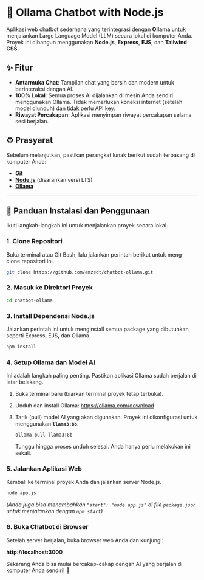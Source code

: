 # 🤖 Ollama Chatbot with Node.js

Aplikasi web chatbot sederhana yang terintegrasi dengan **Ollama** untuk menjalankan Large Language Model (LLM) secara lokal di komputer Anda. Proyek ini dibangun menggunakan **Node.js**, **Express**, **EJS**, dan **Tailwind CSS**.

## ✨ Fitur

  * **Antarmuka Chat**: Tampilan chat yang bersih dan modern untuk berinteraksi dengan AI.
  * **100% Lokal**: Semua proses AI dijalankan di mesin Anda sendiri menggunakan Ollama. Tidak memerlukan koneksi internet (setelah model diunduh) dan tidak perlu API key.
  * **Riwayat Percakapan**: Aplikasi menyimpan riwayat percakapan selama sesi berjalan.

## ⚙️ Prasyarat

Sebelum melanjutkan, pastikan perangkat lunak berikut sudah terpasang di komputer Anda:

  * [**Git**](https://git-scm.com/)
  * [**Node.js**](https://nodejs.org/en/) (disarankan versi LTS)
  * [**Ollama**](https://ollama.com/)

-----

## 🚀 Panduan Instalasi dan Penggunaan

Ikuti langkah-langkah ini untuk menjalankan proyek secara lokal.

### 1\. Clone Repositori

Buka terminal atau Git Bash, lalu jalankan perintah berikut untuk meng-clone repositori ini.

```bash
git clone https://github.com/emzedt/chatbot-ollama.git
```


### 2\. Masuk ke Direktori Proyek

```bash
cd chatbot-ollama
```

### 3\. Install Dependensi Node.js

Jalankan perintah ini untuk menginstall semua package yang dibutuhkan, seperti Express, EJS, dan Ollama.

```bash
npm install
```

### 4\. Setup Ollama dan Model AI

Ini adalah langkah paling penting. Pastikan aplikasi Ollama sudah berjalan di latar belakang.

1.  Buka terminal baru (biarkan terminal proyek tetap terbuka).
2.  Unduh dan install Ollama: https://ollama.com/download
3.  Tarik (pull) model AI yang akan digunakan. Proyek ini dikonfigurasi untuk menggunakan **`llama3:8b`**.

    ```bash
    ollama pull llama3:8b
    ```

    Tunggu hingga proses unduh selesai. Anda hanya perlu melakukan ini sekali.

### 5\. Jalankan Aplikasi Web

Kembali ke terminal proyek Anda dan jalankan server Node.js.

```bash
node app.js
```

*(Anda juga bisa menambahkan `"start": "node app.js"` di file `package.json` untuk menjalankan dengan `npm start`)*

### 6\. Buka Chatbot di Browser

Setelah server berjalan, buka browser web Anda dan kunjungi:

**http://localhost:3000**

Sekarang Anda bisa mulai bercakap-cakap dengan AI yang berjalan di komputer Anda sendiri\! 🎉
